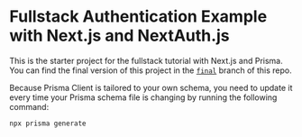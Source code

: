 # Fullstack Authentication Example with Next.js and NextAuth.js

This is the starter project for the fullstack tutorial with Next.js and Prisma. You can find the final version of this project in the [`final`](https://github.com/prisma/blogr-nextjs-prisma/tree/final) branch of this repo.

Because Prisma Client is tailored to your own schema, you need to update it every time your Prisma schema file is changing by running the following command:

`npx prisma generate`
